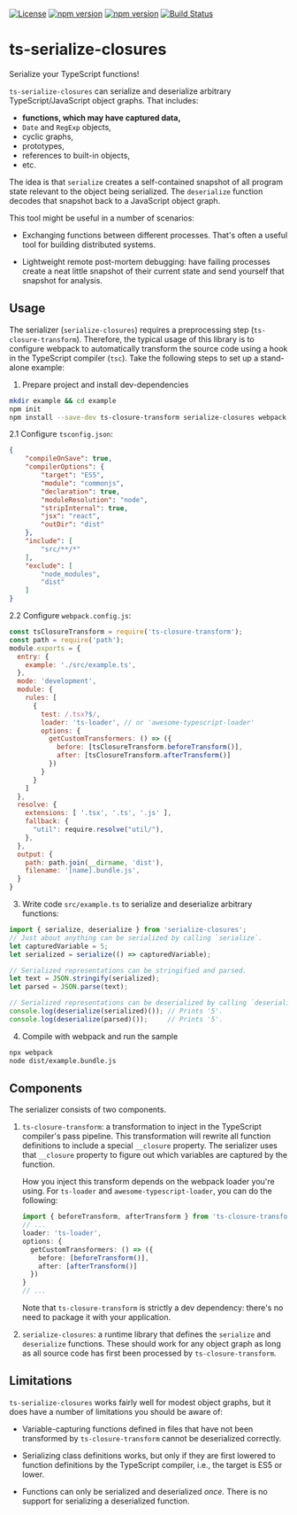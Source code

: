 [![License](https://img.shields.io/badge/License-BSD%203--Clause-blue.svg)](https://opensource.org/licenses/BSD-3-Clause)
[![npm version](https://badge.fury.io/js/serialize-closures.svg)](https://badge.fury.io/js/serialize-closures)
[![npm version](https://badge.fury.io/js/ts-closure-transform.svg)](https://badge.fury.io/js/ts-closure-transform)
[![Build Status](https://travis-ci.org/nokia/ts-serialize-closures.svg?branch=master)](https://travis-ci.org/nokia/ts-serialize-closures)

# ts-serialize-closures

Serialize your TypeScript functions!

`ts-serialize-closures` can serialize and deserialize arbitrary TypeScript/JavaScript object graphs. That includes:

  * **functions, which may have captured data,**
  * `Date` and `RegExp` objects,
  * cyclic graphs,
  * prototypes,
  * references to built-in objects,
  * etc.

The idea is that `serialize` creates a self-contained snapshot of all program state relevant to the object being serialized. The `deserialize` function decodes that snapshot back to a JavaScript object graph.

This tool might be useful in a number of scenarios:

  * Exchanging functions between different processes. That's often a useful tool for building distributed systems.

  * Lightweight remote post-mortem debugging: have failing processes create a neat little snapshot of their current state and send yourself that snapshot for analysis.

## Usage

The serializer (`serialize-closures`) requires a preprocessing step (`ts-closure-transform`). Therefore, the typical usage of this library is to configure webpack to automatically transform the source code using a hook in the TypeScript compiler (`tsc`). Take the following steps to set up a stand-alone example:

  1. Prepare project and install dev-dependencies
```bash
mkdir example && cd example
npm init
npm install --save-dev ts-closure-transform serialize-closures webpack webpack-cli typescript ts-loader util
```

  2.1 Configure `tsconfig.json`:
```json
{
    "compileOnSave": true,
    "compilerOptions": {
        "target": "ES5",
        "module": "commonjs",
        "declaration": true,
        "moduleResolution": "node",
        "stripInternal": true,
        "jsx": "react",
        "outDir": "dist"
    },
    "include": [
        "src/**/*"
    ],
    "exclude": [
        "node_modules",
        "dist"
    ]
}
```

  2.2 Configure `webpack.config.js`:
```javascript
const tsClosureTransform = require('ts-closure-transform');
const path = require('path');
module.exports = {
  entry: {
    example: './src/example.ts',
  },
  mode: 'development',
  module: {
    rules: [
      {
        test: /.tsx?$/,
        loader: 'ts-loader', // or 'awesome-typescript-loader'
        options: {
          getCustomTransformers: () => ({
            before: [tsClosureTransform.beforeTransform()],
            after: [tsClosureTransform.afterTransform()]
          })
        }
      }
    ]
  },
  resolve: {
    extensions: [ '.tsx', '.ts', '.js' ],
    fallback: {
      "util": require.resolve("util/"),
    },
  },
  output: {
    path: path.join(__dirname, 'dist'),
    filename: '[name].bundle.js',
  }
}
```

  3. Write code `src/example.ts` to serialize and deserialize arbitrary functions:
```typescript
import { serialize, deserialize } from 'serialize-closures';
// Just about anything can be serialized by calling `serialize`.
let capturedVariable = 5;
let serialized = serialize(() => capturedVariable);

// Serialized representations can be stringified and parsed.
let text = JSON.stringify(serialized);
let parsed = JSON.parse(text);

// Serialized representations can be deserialized by calling `deserialize`.
console.log(deserialize(serialized)()); // Prints '5'.
console.log(deserialize(parsed)());     // Prints '5'.
```

  4. Compile with webpack and run the sample
```bash
npx webpack
node dist/example.bundle.js
```

## Components

The serializer consists of two components.

  1. `ts-closure-transform`: a transformation to inject in the TypeScript compiler's pass pipeline. This transformation will rewrite all function definitions to include a special `__closure` property. The serializer uses that `__closure` property to figure out which variables are captured by the function.

      How you inject this transform depends on the webpack loader you're using. For `ts-loader` and `awesome-typescript-loader`, you can do the following:

      ```typescript
      import { beforeTransform, afterTransform } from 'ts-closure-transform';
      // ...
      loader: 'ts-loader',
      options: {
        getCustomTransformers: () => ({
          before: [beforeTransform()],
          after: [afterTransform()]
        })
      }
      // ...
      ```

      Note that `ts-closure-transform` is strictly a dev dependency: there's no need to package it with your application.

  2. `serialize-closures`: a runtime library that defines the `serialize` and `deserialize` functions. These should work for any object graph as long as all source code has first been processed by `ts-closure-transform`.


## Limitations

`ts-serialize-closures` works fairly well for modest object graphs, but it does have a number of limitations you should be aware of:

  * Variable-capturing functions defined in files that have not been transformed by `ts-closure-transform` cannot be deserialized correctly.

  * Serializing class definitions works, but only if they are first lowered to function definitions by the TypeScript compiler, i.e., the target is ES5 or lower.

  * Functions can only be serialized and deserialized *once.* There is no support for serializing a deserialized function.
